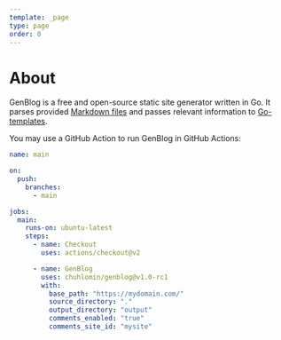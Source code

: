 ```yaml
---
template: _page
type: page
order: 0
---
```


# About

GenBlog is a free and open-source static site generator written in Go.
It parses provided [Markdown files](markdown.md) and passes relevant information to [Go-templates](templates.md).

You may use a GitHub Action to run GenBlog in GitHub Actions:

```yaml
name: main

on:
  push:
    branches:
      - main

jobs:
  main:
    runs-on: ubuntu-latest
    steps:
      - name: Checkout
        uses: actions/checkout@v2

      - name: GenBlog
        uses: chuhlomin/genblog@v1.0-rc1
        with:
          base_path: "https://mydomain.com/"
          source_directory: "."
          output_directory: "output"
          comments_enabled: "true"
          comments_site_id: "mysite"
```
